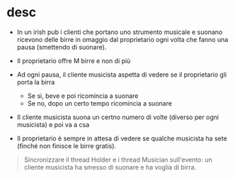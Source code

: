 # desc
+ In un irish pub i clienti che portano uno strumento musicale e suonano ricevono delle birre in omaggio dal proprietario ogni volta che fanno una pausa (smettendo di suonare).

+ Il proprietario offre M birre e non di più

+ Ad ogni pausa, il cliente musicista aspetta di vedere se il proprietario gli porta la birra
	+ Se si, beve e poi ricomincia a suonare
	+ Se no, dopo un certo tempo ricomincia a suonare

+ Il cliente musicista suona un certno numero di volte (diverso per ogni musicista) e poi va a csa

+ Il proprietario è sempre in attesa di vedere se qualche musicista ha sete (finché non finisce le birre gratis).

> Sincronizzare il thread Holder e i thread Musician sull'evento: un cliente musicista ha smesso di suonare e ha voglia di birra.

